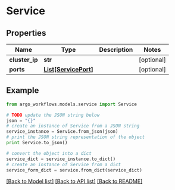 # Service


## Properties

Name | Type | Description | Notes
------------ | ------------- | ------------- | -------------
**cluster_ip** | **str** |  | [optional] 
**ports** | [**List[ServicePort]**](ServicePort.md) |  | [optional] 

## Example

```python
from argo_workflows.models.service import Service

# TODO update the JSON string below
json = "{}"
# create an instance of Service from a JSON string
service_instance = Service.from_json(json)
# print the JSON string representation of the object
print Service.to_json()

# convert the object into a dict
service_dict = service_instance.to_dict()
# create an instance of Service from a dict
service_form_dict = service.from_dict(service_dict)
```
[[Back to Model list]](../README.md#documentation-for-models) [[Back to API list]](../README.md#documentation-for-api-endpoints) [[Back to README]](../README.md)


